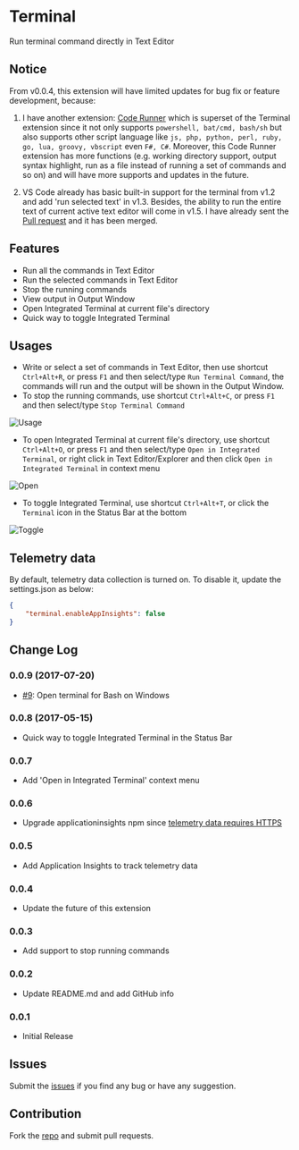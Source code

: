 # Terminal

Run terminal command directly in Text Editor

## Notice
From v0.0.4, this extension will have limited updates for bug fix or feature development, because:

1. I have another extension: [Code Runner](https://marketplace.visualstudio.com/items?itemName=formulahendry.code-runner) which is superset of the Terminal extension since it not only supports `powershell, bat/cmd, bash/sh` but also supports other script language like `js, php, python, perl, ruby, go, lua, groovy, vbscript` even `F#, C#`. Moreover, this Code Runner extension has more functions (e.g. working directory support, output syntax highlight, run as a file instead of running a set of commands and so on) and will have more supports and updates in the future.

2. VS Code already has basic built-in support for the terminal from v1.2 and add 'run selected text' in v1.3. Besides, the ability to run the entire text of current active text editor will come in v1.5. I have already sent the [Pull request](https://github.com/Microsoft/vscode/pull/9480) and it has been merged.

## Features

* Run all the commands in Text Editor
* Run the selected commands in Text Editor
* Stop the running commands
* View output in Output Window
* Open Integrated Terminal at current file's directory
* Quick way to toggle Integrated Terminal

## Usages

* Write or select a set of commands in Text Editor, then use shortcut `Ctrl+Alt+R`, or press `F1` and then select/type `Run Terminal Command`, the commands will run and the output will be shown in the Output Window.
* To stop the running commands, use shortcut `Ctrl+Alt+C`, or press `F1` and then select/type `Stop Terminal Command`

![Usage](images/usage.gif)

* To open Integrated Terminal at current file's directory, use shortcut `Ctrl+Alt+O`, or press `F1` and then select/type `Open in Integrated Terminal`, or right click in Text Editor/Explorer and then click `Open in Integrated Terminal` in context menu

![Open](images/open.gif)

* To toggle Integrated Terminal, use shortcut `Ctrl+Alt+T`, or click the `Terminal` icon in the Status Bar at the bottom

![Toggle](images/toggle.png)

## Telemetry data
By default, telemetry data collection is turned on. To disable it, update the settings.json as below:
```json
{
    "terminal.enableAppInsights": false
}
```

## Change Log
### 0.0.9 (2017-07-20)
* [#9](https://github.com/formulahendry/vscode-terminal/issues/9): Open terminal for Bash on Windows

### 0.0.8 (2017-05-15)
* Quick way to toggle Integrated Terminal in the Status Bar

### 0.0.7
* Add 'Open in Integrated Terminal' context menu

### 0.0.6
* Upgrade applicationinsights npm since [telemetry data requires HTTPS](https://azure.microsoft.com/en-us/updates/application-insights-telemetry-data-now-requires-https-with-shutdown-of-http-data-collectors/)

### 0.0.5
* Add Application Insights to track telemetry data

### 0.0.4
* Update the future of this extension

### 0.0.3
* Add support to stop running commands

### 0.0.2
* Update README.md and add GitHub info

### 0.0.1
* Initial Release

## Issues
Submit the [issues](https://github.com/formulahendry/vscode-terminal/issues) if you find any bug or have any suggestion.

## Contribution
Fork the [repo](https://github.com/formulahendry/vscode-terminal) and submit pull requests.